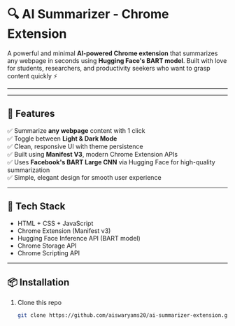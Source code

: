 # 🔍 AI Summarizer - Chrome Extension

A powerful and minimal **AI-powered Chrome extension** that summarizes any webpage in seconds using **Hugging Face's BART model**. Built with love for students, researchers, and productivity seekers who want to grasp content quickly ⚡

---

---

## 🚀 Features

✅ Summarize **any webpage** content with 1 click  
✅ Toggle between **Light & Dark Mode**  
✅ Clean, responsive UI with theme persistence  
✅ Built using **Manifest V3**, modern Chrome Extension APIs  
✅ Uses **Facebook's BART Large CNN** via Hugging Face for high-quality summarization  
✅ Simple, elegant design for smooth user experience  

---

## 🧠 Tech Stack

- HTML + CSS + JavaScript
- Chrome Extension (Manifest v3)
- Hugging Face Inference API (BART model)
- Chrome Storage API
- Chrome Scripting API

---

## 📦 Installation 

1. Clone this repo  
   ```bash
   git clone https://github.com/aiswaryams20/ai-summarizer-extension.git
